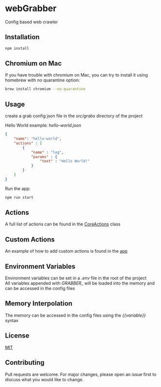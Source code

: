 # webGrabber
Config based web crawler

## Installation

```bash
npm install
```

## Chromium on Mac

If you have trouble with chromium on Mac, you can try to install it using homebrew with no quarantine option:

```bash
brew install chromium --no-quarantine
```

## Usage
create a grab config json file in the *src/grabs* directory of the project

Hello World example: *hello-world.json*

```json
{
	"name": "hello-world",
	"actions" : [
		{
			"name" : "log",
			"params" : {
				"text" : "Hello World!"
			}
		}
	]
}
```

Run the app: 
```bash
npm run start
```

## Actions
A full list of actions can be found in the [CoreActions](src/classes/CoreActions.js) class

## Custom Actions
An example of how to add custom actions is found in the [app](app.js)

## Environment Variables
Environment variables can be set in a *.env* file in the root of the project<br>
All variables appended with *GRABBER_* will be loaded into the memory and can be accessed in the config files

## Memory Interpolation
The memory can be accessed in the config files using the *{{variable}}* syntax

## License
[MIT](https://choosealicense.com/licenses/mit/)

## Contributing
Pull requests are welcome. For major changes, please open an issue first to discuss what you would like to change.